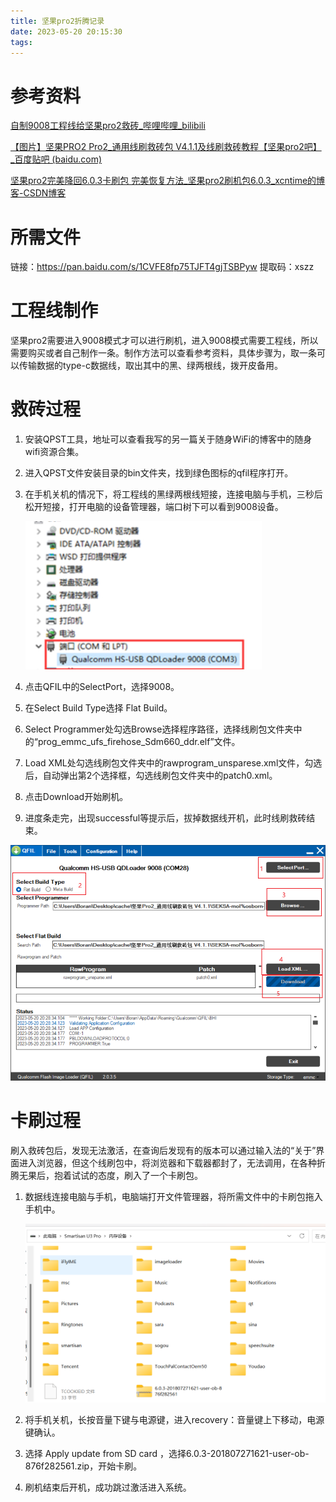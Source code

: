 ```yaml
---
title: 坚果pro2折腾记录
date: 2023-05-20 20:15:30
tags:
---
```


# 参考资料

[自制9008工程线给坚果pro2救砖_哔哩哔哩_bilibili](https://www.bilibili.com/video/BV1Rv41117wP/?spm_id_from=333.788.recommend_more_video.-1&vd_source=7103983ce7cdb97d8715a21074de9a20)

[【图片】坚果PRO2 Pro2_通用线刷救砖包 V4.1.1及线刷救砖教程【坚果pro2吧】_百度贴吧 (baidu.com)](https://tieba.baidu.com/p/5543782291)

[坚果pro2完美降回6.0.3卡刷包 完美恢复方法_坚果pro2刷机包6.0.3_xcntime的博客-CSDN博客](https://blog.csdn.net/xcntime/article/details/116357400)

# 所需文件

链接：https://pan.baidu.com/s/1CVFE8fp75TJFT4gjTSBPyw 
提取码：xszz

# 工程线制作

坚果pro2需要进入9008模式才可以进行刷机，进入9008模式需要工程线，所以需要购买或者自己制作一条。制作方法可以查看参考资料，具体步骤为，取一条可以传输数据的type-c数据线，取出其中的黑、绿两根线，拨开皮备用。

# 救砖过程

1. 安装QPST工具，地址可以查看我写的另一篇关于随身WiFi的博客中的随身wifi资源合集。

2. 进入QPST文件安装目录的bin文件夹，找到绿色图标的qfil程序打开。

3. 在手机关机的情况下，将工程线的黑绿两根线短接，连接电脑与手机，三秒后松开短接，打开电脑的设备管理器，端口树下可以看到9008设备。

   ![image-20230520203718672](坚果pro2折腾记录/image-20230520203718672.png)

4. 点击QFIL中的SelectPort，选择9008。

5. 在Select Build Type选择 Flat Build。

6. Select Programmer处勾选Browse选择程序路径，选择线刷包文件夹中的“prog_emmc_ufs_firehose_Sdm660_ddr.elf”文件。

7. Load XML处勾选线刷包文件夹中的rawprogram_unsparese.xml文件，勾选后，自动弹出第2个选择框，勾选线刷包文件夹中的patch0.xml。

8. 点击Download开始刷机。

9. 进度条走完，出现successful等提示后，拔掉数据线开机，此时线刷救砖结束。

![image-20230520204232655](坚果pro2折腾记录/image-20230520204232655.png)

# 卡刷过程

刷入救砖包后，发现无法激活，在查询后发现有的版本可以通过输入法的“关于”界面进入浏览器，但这个线刷包中，将浏览器和下载器都封了，无法调用，在各种折腾无果后，抱着试试的态度，刷入了一个卡刷包。

1. 数据线连接电脑与手机，电脑端打开文件管理器，将所需文件中的卡刷包拖入手机中。

   ![image-20230520204653044](坚果pro2折腾记录/image-20230520204653044.png)

2. 将手机关机，长按音量下键与电源键，进入recovery：音量键上下移动，电源键确认。
3. 选择 Apply update from SD card ，选择6.0.3-201807271621-user-ob-876f282561.zip，开始卡刷。
4. 刷机结束后开机，成功跳过激活进入系统。
